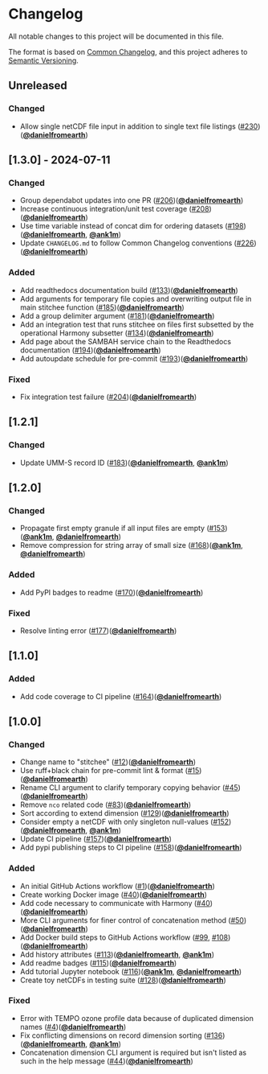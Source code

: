 # Changelog
All notable changes to this project will be documented in this file.

The format is based on [Common Changelog](https://common-changelog.org/),
and this project adheres to [Semantic Versioning](https://semver.org/spec/v2.0.0.html).

## Unreleased

### Changed
- Allow single netCDF file input in addition to single text file listings ([#230](https://github.com/nasa/stitchee/issues/230))([**@danielfromearth**](https://github.com/danielfromearth))


## [1.3.0] - 2024-07-11

### Changed

- Group dependabot updates into one PR ([#206](https://github.com/nasa/stitchee/issues/206))([**@danielfromearth**](https://github.com/danielfromearth))
- Increase continuous integration/unit test coverage ([#208](https://github.com/nasa/stitchee/issues/208))([**@danielfromearth**](https://github.com/danielfromearth))
- Use time variable instead of concat dim for ordering datasets ([#198](https://github.com/nasa/stitchee/issues/198))([**@danielfromearth**](https://github.com/danielfromearth), [**@ank1m**](https://github.com/ank1m))
- Update `CHANGELOG.md` to follow Common Changelog conventions ([#226](https://github.com/nsidc/earthaccess/pull/226))([**@danielfromearth**](https://github.com/danielfromearth))

### Added

- Add readthedocs documentation build ([#133](https://github.com/nasa/stitchee/issues/133))([**@danielfromearth**](https://github.com/danielfromearth))
- Add arguments for temporary file copies and overwriting output file in main stitchee function ([#185](https://github.com/nasa/stitchee/issues/185))([**@danielfromearth**](https://github.com/danielfromearth))
- Add a group delimiter argument ([#181](https://github.com/nasa/stitchee/issues/181))([**@danielfromearth**](https://github.com/danielfromearth))
- Add an integration test that runs stitchee on files first subsetted by the operational Harmony subsetter ([#134](https://github.com/nasa/stitchee/issues/134))([**@danielfromearth**](https://github.com/danielfromearth))
- Add page about the SAMBAH service chain to the Readthedocs documentation ([#194](https://github.com/nasa/stitchee/issues/194))([**@danielfromearth**](https://github.com/danielfromearth))
- Add autoupdate schedule for pre-commit ([#193](https://github.com/nasa/stitchee/issues/193))([**@danielfromearth**](https://github.com/danielfromearth))

### Fixed

- Fix integration test failure ([#204](https://github.com/nasa/stitchee/issues/204))([**@danielfromearth**](https://github.com/danielfromearth))


## [1.2.1]

### Changed

- Update UMM-S record ID ([#183](https://github.com/nasa/stitchee/issues/183))([**@danielfromearth**](https://github.com/danielfromearth), [**@ank1m**](https://github.com/ank1m))

## [1.2.0]

### Changed

- Propagate first empty granule if all input files are empty ([#153](https://github.com/nasa/stitchee/issues/153))([**@ank1m**](https://github.com/ank1m), [**@danielfromearth**](https://github.com/danielfromearth))
- Remove compression for string array of small size ([#168](https://github.com/nasa/stitchee/issues/168))([**@ank1m**](https://github.com/ank1m), [**@danielfromearth**](https://github.com/danielfromearth))

### Added

- Add PyPI badges to readme ([#170](https://github.com/nasa/stitchee/issues/170))([**@danielfromearth**](https://github.com/danielfromearth))

### Fixed

- Resolve linting error ([#177](https://github.com/nasa/stitchee/pull/177))([**@danielfromearth**](https://github.com/danielfromearth))

## [1.1.0]

### Added

- Add code coverage to CI pipeline ([#164](https://github.com/nasa/stitchee/pull/164))([**@danielfromearth**](https://github.com/danielfromearth))

## [1.0.0]

### Changed

- Change name to "stitchee" ([#12](https://github.com/danielfromearth/stitchee/pull/12))([**@danielfromearth**](https://github.com/danielfromearth))
- Use ruff+black chain for pre-commit lint & format ([#15](https://github.com/danielfromearth/stitchee/pull/15))([**@danielfromearth**](https://github.com/danielfromearth))
- Rename CLI argument to clarify temporary copying behavior ([#45](https://github.com/danielfromearth/stitchee/issues/45))([**@danielfromearth**](https://github.com/danielfromearth))
- Remove `nco` related code ([#83](https://github.com/nasa/stitchee/pull/83))([**@danielfromearth**](https://github.com/danielfromearth))
- Sort according to extend dimension ([#129](https://github.com/danielfromearth/stitchee/pull/129))([**@danielfromearth**](https://github.com/danielfromearth))
- Consider empty a netCDF with only singleton null-values ([#152](https://github.com/danielfromearth/stitchee/pull/152))([**@danielfromearth**](https://github.com/danielfromearth), [**@ank1m**](https://github.com/ank1m))
- Update CI pipeline ([#157](https://github.com/danielfromearth/stitchee/pull/157))([**@danielfromearth**](https://github.com/danielfromearth))
- Add pypi publishing steps to CI pipeline ([#158](https://github.com/danielfromearth/stitchee/pull/158))([**@danielfromearth**](https://github.com/danielfromearth))

### Added

- An initial GitHub Actions workflow ([#1](https://github.com/danielfromearth/stitchee/pull/1))([**@danielfromearth**](https://github.com/danielfromearth))
- Create working Docker image ([#40](https://github.com/nasa/stitchee/pull/40))([**@danielfromearth**](https://github.com/danielfromearth))
- Add code necessary to communicate with Harmony ([#40](https://github.com/nasa/stitchee/pull/40))([**@danielfromearth**](https://github.com/danielfromearth))
- More CLI arguments for finer control of concatenation method ([#50](https://github.com/nasa/stitchee/pull/50))([**@danielfromearth**](https://github.com/danielfromearth))
- Add Docker build steps to GitHub Actions workflow ([#99](https://github.com/danielfromearth/stitchee/pull/99), [#108](https://github.com/nasa/stitchee/pull/108))([**@danielfromearth**](https://github.com/danielfromearth))
- Add history attributes ([#113](https://github.com/danielfromearth/stitchee/pull/113))([**@danielfromearth**](https://github.com/danielfromearth), [**@ank1m**](https://github.com/ank1m))
- Add readme badges ([#115](https://github.com/danielfromearth/stitchee/pull/115))([**@danielfromearth**](https://github.com/danielfromearth))
- Add tutorial Jupyter notebook ([#116](https://github.com/danielfromearth/stitchee/pull/116))([**@ank1m**](https://github.com/ank1m), [**@danielfromearth**](https://github.com/danielfromearth))
- Create toy netCDFs in testing suite ([#128](https://github.com/danielfromearth/stitchee/pull/128))([**@danielfromearth**](https://github.com/danielfromearth))

### Fixed

- Error with TEMPO ozone profile data because of duplicated dimension names ([#4](https://github.com/danielfromearth/stitchee/pull/4))([**@danielfromearth**](https://github.com/danielfromearth))
- Fix conflicting dimensions on record dimension sorting ([#136](https://github.com/danielfromearth/stitchee/pull/136))([**@danielfromearth**](https://github.com/danielfromearth), [**@ank1m**](https://github.com/ank1m))
- Concatenation dimension CLI argument is required but isn't listed as such in the help message ([#44](https://github.com/danielfromearth/stitchee/issues/44))([**@danielfromearth**](https://github.com/danielfromearth))
